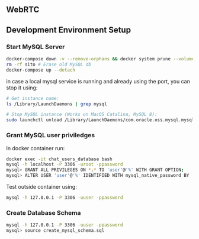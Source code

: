 ## WebRTC

## Development Environment Setup

### Start MySQL Server

```bash
docker-compose down -v --remove-orphans && docker system prune --volumes --force
rm -rf sito # Erase old MySQL db
docker-compose up --detach
```

in case a local mysql service is running and already using the port, you can stop it using:

```bash
# Get instance name:
ls /Library/LaunchDaemons | grep mysql

# Stop MySQL instance (Works on MacOS Catalina, MySQL 8):
sudo launchctl unload /Library/LaunchDaemons/com.oracle.oss.mysql.mysqld.plist
```

### Grant MySQL user priviledges

In docker container run:

```bash
docker exec -it chat_users_database bash
mysql -h localhost -P 3306 -uroot -ppassword
mysql> GRANT ALL PRIVILEGES ON *.* TO 'user'@'%' WITH GRANT OPTION;
mysql> ALTER USER 'user'@'%' IDENTIFIED WITH mysql_native_password BY 'password';

```

Test outside container using:

```bash
mysql -h 127.0.0.1 -P 3306 -uuser -ppassword
```

### Create Database Schema

```bash
mysql -h 127.0.0.1 -P 3306 -uuser -ppassword
mysql> source create_mysql_schema.sql
```

